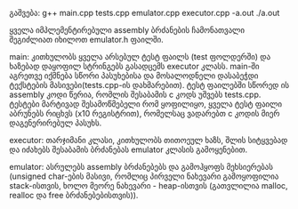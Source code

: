 გაშვება: 
g++ main.cpp tests.cpp emulator.cpp executor.cpp -a.out
./a.out

ყველა იმპლემენტირებული assembly ბრძანების ჩამონათვალი შეგიძლიათ იხილოთ emulator.h ფაილში.



main:
 კითხულობს ყველა არსებულ ტესტ ფაილს (test ფოლდერში) და ხაზებად დაყოფილ სტრინგებს გასადცემს executor კლასს. main-ში აგრეთვე იქმნება სწორი პასუხებისა და მოსალოდნელი დასაბეჭდი ტექსტების მასივები(tests.cpp-ის დახმარებით). ტესტ ფაილებში სწორედ ის assembly კოდი წერია, რომლის შესაბამის c კოდს უშვებს tests.cpp. ტესტები მარტივად შესამოწმებელი რომ ყოფილიყო, ყველა ტესტ ფაილი აბრუნებს რიცხვს (x10 რეგისტრით), რომელსაც ვადარებთ c კოდის მიერ დაგენერირებულ პასუხს.

executor:
 თარჯიმანი კლასი, კითხულობს თითოეულ ხაზს, შლის სიტყვებად და იძახებს შესაბამის ბრძანებას emulator კლასის გამოყენებით.

emulator:
 ასრულებს assembly ბრძანებებს და გამოჰყოფს მეხსიერებას (unsigned char-ების მასივი, რომლიც პირველი ნახევარი გამოყოფილია stack-ისთვის, ხოლო მეორე ნახევარი - heap-ისთვის (გათვლილია malloc, realloc და free ბრძანებებისთვის)).
